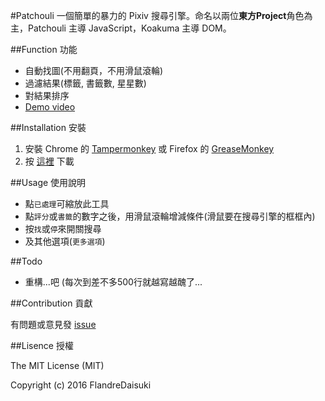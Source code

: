 #Patchouli
一個簡單的暴力的 Pixiv 搜尋引擎。命名以兩位**東方Project**角色為主，Patchouli 主導 JavaScript，Koakuma 主導 DOM。

##Function 功能
- 自動找圖(不用翻頁，不用滑鼠滾輪)
- 過濾結果(標籤, 書籤數, 星星數)
- 對結果排序
- [Demo video](https://youtu.be/pONcOpqAtyQ)

##Installation 安裝
1. 安裝 Chrome 的 [Tampermonkey](https://chrome.google.com/webstore/detail/tampermonkey/dhdgffkkebhmkfjojejmpbldmpobfkfo) 或 Firefox 的 [GreaseMonkey](https://addons.mozilla.org/zh-tw/firefox/addon/greasemonkey/)
2. 按 [這裡](https://raw.githubusercontent.com/FlandreDaisuki/Patchouli/master/Patchouli.user.js) 下載

##Usage 使用說明
- 點`已處理`可縮放此工具
- 點`評分`或`書籤`的數字之後，用滑鼠滾輪增減條件(滑鼠要在搜尋引擎的框框內)
- 按`找`或`停`來開關搜尋
- 及其他選項(`更多選項`)

##Todo
- 重構...吧 (每次到差不多500行就越寫越醜了...

##Contribution 貢獻

有問題或意見發 [issue](https://github.com/FlandreDaisuki/Patchouli/issues)

##Lisence 授權

The MIT License (MIT)

Copyright (c) 2016 FlandreDaisuki

